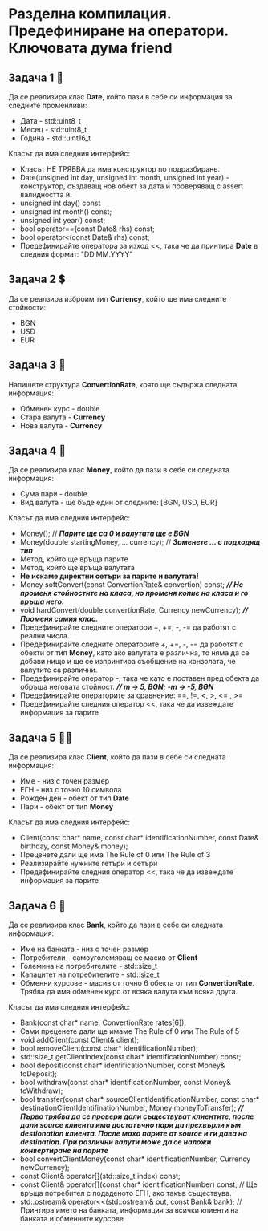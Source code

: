 # Разделна компилация. Предефиниране на оператори. Ключовата дума friend

## Задача 1 :calendar:

Да се реализира клас **Date**, който пази в себе си информация за следните променливи:

* Дата - std::uint8_t
* Месец - std::uint8_t
* Година - std::uint16_t

Класът да има следния интерфейс:

* Класът НЕ ТРЯБВА да има конструктор по подразбиране.
* Date(unsigned int day, unsigned int month, unsigned int year) - конструктор, създаващ нов обект за дата и проверяващ с assert валидността й.
* unsigned int day() const
* unsigned int month() const;
* unsigned int year() const;
* bool operator==(const Date& rhs) const;
* bool operator<(const Date& rhs) const;
* Предефинирайте оператора за изход <<, така че да принтира **Date** в следния формат: "DD.MM.YYYY"

## Задача 2 :heavy_dollar_sign:

Да се реалзира изброим тип **Currency**, който ще има следните стойности:

* BGN
* USD
* EUR

## Задача 3 :currency_exchange:

Напишете структура **ConvertionRate**, която ще съдържа следната информация:

* Обменен курс - double
* Стара валута - **Currency**
* Нова валута - **Currency**

## Задача 4 :money_mouth_face:

Да се реализира клас **Money**, който да пази в себе си следната информация:

* Сума пари - double
* Вид валута - ще бъде един от следните: [BGN, USD, EUR]

Класът да има следния интерфейс:

* Money(); // ***Парите ще са 0 и валутата ще е BGN***
* Money(double startingMoney, ... currency); // ***Заменете ... с подходящ тип***
* Метод, който ще връща парите
* Метод, който ще връща валутата
* **Не искаме директни сетъри за парите и валутата!**
* Money softConvert(const ConvertionRate& convertion) const; ***// Не променя стойностите на класа, но променя копие на класа и го връща него.***
* void hardConvert(double convertionRate, Currency newCurrency); ***// Променя самия клас.***
* Предефинирайте следните оператори +, +=, -, -= да работят с реални числа.
* Предефинирайте следните операторите +, +=, -, -= да работят с обекти от тип **Money**, като ако валутата е различна, то няма да се добави нищо и ще се изпринтира съобщение на конзолата, че валутите са различни.
* Предефинирайте оператор -, така че като е поставен пред обекта да обръща неговата стойност. ***// m -> 5, BGN; -m -> -5, BGN***
* Предефинирайте операторите за сравнение: ==, !=, <, >, <= , >=
* Предефинирайте следния оператор <<, така че да извеждате информация за парите

## Задача 5 :man_beard:

Да се реализира клас **Client**, който да пази в себе си следната информация:

* Име - низ с точен размер
* ЕГН - низ с точно 10 символа
* Рожден ден - обект от тип **Date**
* Пари - обект от тип **Money**

Класът да има следния интерфейс:

* Client(const char\* name, const char\* identificationNumber, const Date& birthday, const Money& money);
* Преценете дали ще има The Rule of 0 или The Rule of 3
* Реализирайте нужните гетъри и сетъри
* Предефинирайте следния оператор <<, така че да извеждате информация за парите

## Задача 6 :bank:

Да се реализира клас **Bank**, който да пази в себе си следната информация:

* Име на банката - низ с точен размер
* Потребители - самоуголемяващ се масив от **Client**
* Големина на потребителите - std::size_t
* Капацитет на потребителите - std::size_t
* Обменни курсове - масив от точно 6 обекта от тип **ConvertionRate**. Трябва да има обменен курс от всяка валута към всяка друга.

Класът да има следния интерфейс:

* Bank(const char* name, ConvertionRate rates[6]);
* Сами преценете дали ще имаме The Rule of 0 или The Rule of 5
* void addClient(const Client& client);
* bool removeClient(const char* identificationNumber);
* std::size_t getClientIndex(const char* identificationNumber) const;
* bool deposit(const char* identificationNumber, const Money& toDeposit);
* bool withdraw(const char* identificationNumber, const Money& toWithdraw);
* bool transfer(const char\* sourceClientIdentificationNumber, const char\* destinationClientIdentifinationNumber, Money moneyToTransfer); ***// Първо трябва да се провери дали съществуват клиентите, после дали source клиента има достатъчно пари да прехвърли към destionation клиента. После маха парите от source и ги дава на destination. При различни валути може да се наложи конвертиране на парите***
* bool convertClientMoney(const char* identificationNumber, Currency newCurrency);
* const Client& operator[](std::size_t index) const;
* const Client& operator[](const char* identificationNumber) const; // Ще връща потребител с подаденото ЕГН, ако такъв съществува.
* std::ostream& operator<<(std::ostream& out, const Bank& bank); // Принтира името на банката, информация за всички клиенти на банката и обменните курсове
